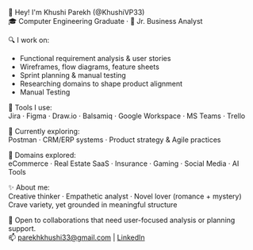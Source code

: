 👋 Hey! I'm Khushi Parekh (@KhushiVP33)  
🎓 Computer Engineering Graduate · 💼 Jr. Business Analyst 

🔍 I work on:
- Functional requirement analysis & user stories  
- Wireframes, flow diagrams, feature sheets  
- Sprint planning & manual testing  
- Researching domains to shape product alignment
- Manual Testing

🧰 Tools I use:  
Jira · Figma · Draw.io · Balsamiq · Google Workspace · MS Teams · Trello

🌱 Currently exploring:  
Postman · CRM/ERP systems · Product strategy & Agile practices

💼 Domains explored:  
eCommerce · Real Estate SaaS · Insurance · Gaming · Social Media · AI Tools

✨ About me:  
Creative thinker · Empathetic analyst · Novel lover (romance + mystery)  
Crave variety, yet grounded in meaningful structure

🤝 Open to collaborations that need user-focused analysis or planning support.  
📫 [parekhkhushi33@gmail.com](mailto:parekhkhushi33@gmail.com) | [LinkedIn](https://www.linkedin.com/in/khushiparekh02)


<!---
KhushiVP33/KhushiVP33 is a ✨ special ✨ repository because its `README.md` (this file) appears on your GitHub profile.
You can click the Preview link to take a look at your changes.
--->
